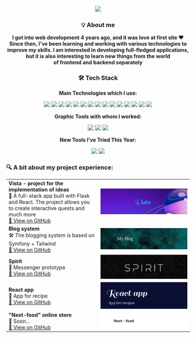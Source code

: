 
<p align="center">
  <img src="https://capsule-render.vercel.app/api?type=waving&color=0:FF61A6,100:4ECDC4&height=200&section=footer&text=Welcome+to+my+GitHub+profile!&fontSize=40&fontColor=ffffff" />
</p>

<h3 align="center">💡 About me</h3>

<p align="center">
  <strong>
    I got into web development 4 years ago, and it was love at first site ❤️<br>
    Since then, I've been learning and working with various technologies to improve my skills.
    I am interested in developing full-fledged applications, but it is also interesting to learn new things from the world <br> of frontend and backend separately
  </strong>
</p>


<h3 align="center">🛠️ Tech Stack</h3>

<p align="center"><strong>Main Technologies which I use:</strong></p>
<p align="center">
  <img src="https://img.shields.io/badge/-React-20232A?logo=react&logoColor=61DAFB&style=flat" />
  <img src="https://img.shields.io/badge/-Sass-CC6699?logo=sass&logoColor=fff&style=flat" />
  <img src="https://img.shields.io/badge/-Gulp-CF4647?logo=gulp&logoColor=fff&style=flat" />
  <img src="https://img.shields.io/badge/-HTML5-E34F26?logo=html5&logoColor=fff&style=flat" />
  <img src="https://img.shields.io/badge/-CSS3-1572B6?logo=css3&logoColor=fff&style=flat" />
  <img src="https://img.shields.io/badge/-JavaScript-F7DF1E?logo=javascript&logoColor=000&style=flat" />
  <img src="https://img.shields.io/badge/-TypeScript-3178C6?logo=typescript&logoColor=fff&style=flat" />
  <img src="https://img.shields.io/badge/-Node.js-339933?logo=nodedotjs&logoColor=fff&style=flat" />
  <img src="https://img.shields.io/badge/-Prisma-2D3748?logo=prisma&logoColor=fff&style=flat" />
  <img src="https://img.shields.io/badge/-Tailwind-06B6D4?logo=tailwindcss&logoColor=fff&style=flat" />
  <img src="https://img.shields.io/badge/-Docker-2496ED?logo=docker&logoColor=fff&style=flat" />
  <img src="https://img.shields.io/badge/-Vercel-000000?logo=vercel&logoColor=fff&style=flat" />
  <img src="https://img.shields.io/badge/-MySQL-4479A1?logo=mysql&logoColor=fff&style=flat" />
  <img src="https://img.shields.io/badge/-PostgreSQL-4169E1?logo=postgresql&logoColor=fff&style=flat" />
  <img src="https://img.shields.io/badge/-Git-F05032?logo=git&logoColor=fff&style=flat" />
</p>

<p align="center"><strong>Graphic Tools with whom I worked:</strong></p>
<p align="center">
  <img src="https://img.shields.io/badge/-Figma-F24E1E?logo=figma&logoColor=fff&style=flat" />
  <img src="https://img.shields.io/badge/-Pixso-6200EA?logo=pixso&logoColor=fff&style=flat" />
  <img src="https://img.shields.io/badge/-Photoshop-31A8FF?logo=adobephotoshop&logoColor=fff&style=flat" />
</p>

<p align="center"><strong>New Tools I’ve Tried This Year:</strong></p>
<p align="center">
  <img src="https://img.shields.io/badge/-PHP-777BB4?logo=php&logoColor=fff&style=flat" />
  <img src="https://img.shields.io/badge/-Symfony-000000?logo=symfony&logoColor=fff&style=flat" />
</p>



### 🔍 A bit about my project experience:

<table>
  <tr>
    <td width="50%">
      <strong>Vista - project for the implementation of ideas</strong><br>
      🌟 A full-stack app built with Flask and React. The project allows you to create interactive quests and much more<br>
      <a href="https://github.com/Margin-interteiment/vista.git">🔗 View on GitHub</a>
    </td>
    <td>
      <img src="https://github.com/Margin-interteiment/Margin-interteiment/blob/main/images/vista.png?raw=true" alt="project preview" style="width: 100%;" />
    </td>
  </tr>
  <tr>
    <td width="50%">
      <strong>Blog system</strong><br>
      🛠️ The blogging system is based on Symfony + Tailwind<br>
      <a href="https://github.com/Margin-interteiment/MySymp.git">🔗 View on GitHub</a>
    </td>
    <td>
      <img src="https://github.com/Margin-interteiment/Margin-interteiment/blob/main/images/myBlog.png?raw=true" alt="Blog preview" style="width: 100%;" />
    </td>
  </tr>
  <tr>
    <td width="50%">
      <strong>Spirit</strong><br>
      💬 Messenger prototype<br>
      <a href="https://github.com/Margin-interteiment/Spirit.git">🔗 View on GitHub</a>
    </td>
    <td>
      <img src="https://github.com/Margin-interteiment/Margin-interteiment/blob/main/images/Spirit.png?raw=true" style="width: 100%;" />
    </td>
  </tr>
  <tr>
    <td width="50%">
      <strong>React app</strong><br>
      🧪 App for recipe<br>
      <a href="https://github.com/Margin-interteiment/ReactApp.git">🔗 View on GitHub</a>
    </td>
    <td>
      <img src="https://github.com/Margin-interteiment/Margin-interteiment/blob/main/images/React-app.png?raw=true" style="width: 100%;" />
    </td>
  </tr>
  <tr>
    <td width="50%">
      <strong>"Next-food" online store</strong><br>
      🛒 Soon...<br>
      <a href="https://github.com/Margin-interteiment/Next-food.git">🔗 View on GitHub</a>
    </td>
    <td>
      <img src="https://github.com/Margin-interteiment/Margin-interteiment/blob/main/images/Next-food.png?raw=true" style="width: 100%;" />
    </td>
  </tr>
</table>





<!--### 📊 GitHub Stats
<p align="center">
  <img src="https://github-readme-stats.vercel.app/api?username=YourGitHubUsername&show_icons=true&theme=tokyonight" />
</p>
<p align="center">
  <img src="https://github-readme-streak-stats.herokuapp.com/?user=YourGitHubUsername&theme=tokyonight" />
</p>
<p align="center">
  <img src="https://github-readme-stats.vercel.app/api/top-langs/?username=YourGitHubUsername&layout=compact&theme=tokyonight" />
</p> -->






